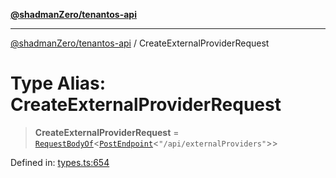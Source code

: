 [**@shadmanZero/tenantos-api**](../README.md)

***

[@shadmanZero/tenantos-api](../globals.md) / CreateExternalProviderRequest

# Type Alias: CreateExternalProviderRequest

> **CreateExternalProviderRequest** = [`RequestBodyOf`](RequestBodyOf.md)\<[`PostEndpoint`](PostEndpoint.md)\<`"/api/externalProviders"`\>\>

Defined in: [types.ts:654](https://github.com/shadmanZero/tenantos-api/blob/1519ecac4035082956b06ca1cf266b8ad4cc7904/src/types.ts#L654)

